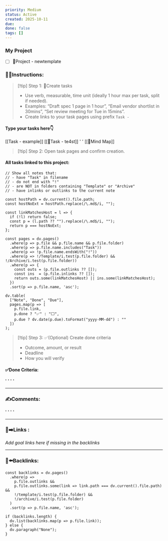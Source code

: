 ```yaml
---
priority: Medium
status: Active
created: 2025-10-11
due:
done: false
tags: []
---
```


### My Project
- [ ] 🚀Project - newtemplate


### 👷‍♂️Instructions:
> [!tip] Step 1: 📌Create tasks  
> - Use verb, measurable, time unit (ideally 1 hour max per task, split if needed).
> - Examples: “Draft spec 1 page in 1 hour”, “Email vendor shortlist in 30mins”, “Set review meeting for Tue in 15mins”.
> - Create links to your task pages using prefix `Task - `  

#### Type your tasks here👇  
[[Task - example]]
[[📌Task - te4st]]
'
'
[[🧠Mind Map]]
> [!tip] Step 2: Open task pages and confirm creation.
#### All tasks linked to this project:
~~~dataviewjs
// Show all notes that:
// - have "Task" in filename
// - do not end with "!"
// - are NOT in folders containing "Template" or "Archive"
// - have inlinks or outlinks to the current note

const hostPath = dv.current().file.path;
const hostNoExt = hostPath.replace(/\.md$/i, "");

const linkMatchesHost = l => {
  if (!l) return false;
  const p = (l.path ?? "").replace(/\.md$/i, "");
  return p === hostNoExt;
};

const pages = dv.pages()
  .where(p => p.file && p.file.name && p.file.folder)
  .where(p => p.file.name.includes("Task"))
  .where(p => !p.file.name.endsWith("!"))
  .where(p => !/Template/i.test(p.file.folder) && !/Archive/i.test(p.file.folder))
  .where(p => {
    const outs = (p.file.outlinks ?? []);
    const ins  = (p.file.inlinks ?? []);
    return outs.some(linkMatchesHost) || ins.some(linkMatchesHost);
  })
  .sort(p => p.file.name, 'asc');

dv.table(
  ["Note", "Done", "Due"],
  pages.map(p => [
    p.file.link,
    p.done ? "✅" : "⬜",
    p.due ? dv.date(p.due).toFormat("yyyy-MM-dd") : ""
  ])
);

~~~
> [!tip] Step 3: ✅(Optional) Create done criteria
> - Outcome, amount, or result
> - Deadline
> - How you will verify

#### ✅Done Criteria:
'
'
'
'
___
### ✍️Comments:
'
'
'
'
___
### 🔗➡️Links  :
*Add goal links here if missing in the backlinks*

___
### 🔗⬅️Backlinks:
~~~dataviewjs
const backlinks = dv.pages()
  .where(p =>
    p.file.outlinks &&
    p.file.outlinks.some(link => link.path === dv.current().file.path) &&
    !/template/i.test(p.file.folder) &&
    !/archive/i.test(p.file.folder)
  )
  .sort(p => p.file.name, 'asc');

if (backlinks.length) {
  dv.list(backlinks.map(p => p.file.link));
} else {
  dv.paragraph("None");
}
~~~


